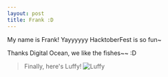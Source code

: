 ```yaml
---
layout: post
title: Frank :D
---
```


My name is Frank! Yayyyyyy HacktoberFest is so fun~

Thanks Digital Ocean, we like the fishes~~ :D

> Finally, here's Luffy!
> ![Luffy](https://ae01.alicdn.com/kf/HTB1pNZhgDAKL1JjSZFCq6xFspXaM/Monkey-D-Luffy-Cute-Cartoon-Stickers-One-Piece-Fixed-Gear-Luggage-Reusable-ONEPIECE-Refrigerator-Sticker.jpg_640x640.jpg)

